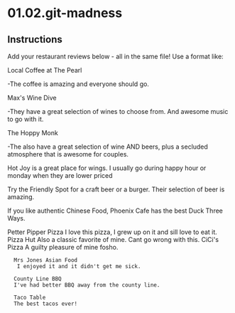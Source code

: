 # 01.02.git-madness

## Instructions

Add your restaurant reviews below - all in the same file! Use a format like:

Local Coffee at The Pearl

  -The coffee is amazing and everyone should go.

Max's Wine Dive

  -They have a great selection of wines to choose from. And awesome music to go with it.

  The Hoppy Monk

  -The also have a great selection of wine AND beers, plus a secluded atmosphere that is awesome for couples.

  Hot Joy is a great place for wings. I usually go during happy hour or monday when they are lower priced

  Try the Friendly Spot for a craft beer or a burger. Their selection of beer is amazing.

  If you like authentic Chinese Food, Phoenix Cafe has the best Duck Three Ways.

  Petter Pipper Pizza
      I love this pizza, I grew up on it and sill love to eat it.
  Pizza Hut
      Also a classic favorite of mine. Cant go wrong with this.
  CiCi's Pizza
      A guilty pleasure of mine fosho.

      Mrs Jones Asian Food
       I enjoyed it and it didn't get me sick.

      County Line BBQ
      I've had better BBQ away from the county line.

      Taco Table
      The best tacos ever!
